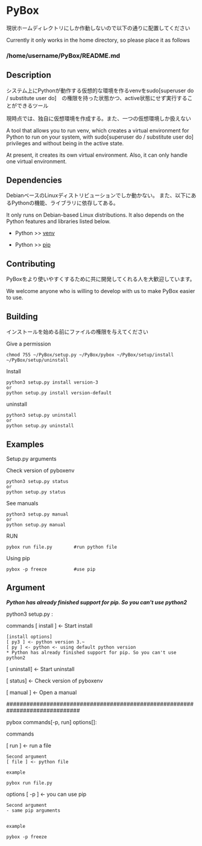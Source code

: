 # PyBox

現状ホームディレクトリにしか作動しないので以下の通りに配置してください

Currently it only works in the home directory, so please place it as follows

### /home/username/PyBox/README.md


## Description
システム上にPythonが動作する仮想的な環境を作るvenvをsudo[superuser do / substitute user do]　の権限を持った状態かつ、active状態にせず実行することができるツール

現時点では、独自に仮想環境を作成する。また、一つの仮想環境しか扱えない

A tool that allows you to run venv, which creates a virtual environment for Python to run on your system, with sudo[superuser do / substitute user do] privileges and without being in the active state.

At present, it creates its own virtual environment. Also, it can only handle one virtual environment.

## Dependencies
DebianベースのLinuxディストリビューションでしか動かない。
また、以下にあるPythonの機能、ライブラリに依存してある。

It only runs on Debian-based Linux distributions.
It also depends on the Python features and libraries listed below.

- Python >> [venv](https://docs.python.org/ja/3/library/venv.html)
  
- Python >> [pip](https://pip.pypa.io/en/stable/)

## Contributing
PyBoxをより使いやすくするために共に開発してくれる人を大歓迎しています。

We welcome anyone who is willing to develop with us to make PyBox easier to use.

## Building

インストールを始める前にファイルの権限を与えてください

Give a permission
```
chmod 755 ~/PyBox/setup.py ~/PyBox/pybox ~/PyBox/setup/install ~/PyBox/setup/uninstall

```

Install
```command
python3 setup.py install version-3
or
python setup.py install version-default
```
uninstall 
```command
python3 setup.py uninstall
or
python setup.py uninstall
```

## Examples

Setup.py arguments

Check version of pyboxenv
```command
python3 setup.py status
or
python setup.py status
```

See manuals
```command
python3 setup.py manual
or
python setup.py manual
```




RUN
```command
pybox run file.py        #run python file
```

Using pip
```command
pybox -p freeze          #use pip
```

## Argument

***Python has already finished support for pip. So you can't use python2***

python3 setup.py :

commands
[ install ] <- Start install

    [install options]
    [ py3 ] <- python version 3.~
    [ py ] <- python <- using default python version
    * Python has already finished support for pip. So you can't use python2

[ uninstall] <- Start uninstall

[ status] <- Check version of pyboxenv

[ manual ]  <- Open a manual



##############################################################################

pybox commands[-p, run]  options[]:


commands

[ run ] <- run a file

    Second argument
    [ file ] <- python file
    
    example
    
    pybox run file.py

options
[ -p ] <- you can use pip

    Second argument
    - same pip arguments


    example 
    
    pybox -p freeze
